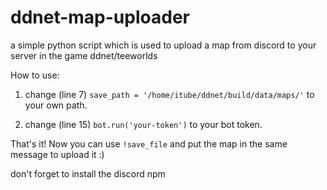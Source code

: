 # ddnet-map-uploader
a simple python script which is used to upload a map from discord to your server in the game ddnet/teeworlds

How to use:

1) change (line 7) ``save_path = '/home/itube/ddnet/build/data/maps/'`` to your own path.

2) change (line 15) ``bot.run('your-token')`` to your bot token.

That's it! Now you can use ``!save_file`` and put the map in the same message to upload it :)



don't forget to install the discord npm

